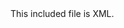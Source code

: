 <!-- >>>>>> BEGIN GENERATED FILE (include): SOURCE C:/Users/Burdette/Documents/GitHub/markdown_helper/test/include/templates/xml_verbatim.md -->
<!-- >>>>>> BEGIN INCLUDED FILE: SOURCE C:/Users/Burdette/Documents/GitHub/markdown_helper/test/include/templates/../includes/xml.xml -->
<!-- This is XML. -->
<root>
  <element attribute="value">
    <sub_element>
      This included file is XML.
    </sub_element>
  </element>
</root>
<!-- <<<<<< END INCLUDED FILE: SOURCE C:/Users/Burdette/Documents/GitHub/markdown_helper/test/include/templates/../includes/xml.xml -->
<!-- <<<<<< END GENERATED FILE (include): SOURCE C:/Users/Burdette/Documents/GitHub/markdown_helper/test/include/templates/xml_verbatim.md -->
